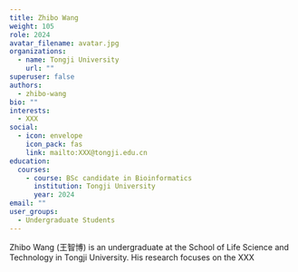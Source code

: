 ```yaml
---
title: Zhibo Wang
weight: 105
role: 2024
avatar_filename: avatar.jpg
organizations:
  - name: Tongji University
    url: ""
superuser: false
authors:
  - zhibo-wang
bio: ""
interests:
  - XXX
social:
  - icon: envelope
    icon_pack: fas
    link: mailto:XXX@tongji.edu.cn
education:
  courses:
    - course: BSc candidate in Bioinformatics
      institution: Tongji University
      year: 2024
email: ""
user_groups:
  - Undergraduate Students
---
```

Zhibo Wang (王智博) is an undergraduate at the School of Life Science and Technology in Tongji University. His research focuses on the XXX
